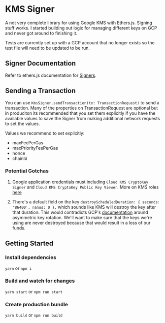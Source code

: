 # KMS Signer

A not very complete library for using Google KMS with Ethers.js. Signing stuff works. I started building out logic for managing different keys on GCP and never got around to finishing it.

Tests are currently set up with a GCP account that no longer exists so the test file will need to be updated to be run.

## Signer Documentation

Refer to ethers.js documentation for [Signers](https://docs.ethers.io/v5/api/signer/).

## Sending a Transaction

You can use `KmsSigner.sendTransaction(tx: TransactionRequest)` to send a transaction. Many of the properties on TransactionRequest are optional but in produciton its recommended that you set them explicitly if you have the available values to save the Signer from making additional network requests to set the values.

Values we recommend to set explicitly:
- maxFeePerGas
- maxPriorityFeePerGas
- nonce
- chainId

### Potential Gotchas

1. Google application credentials must including `Cloud KMS CryptoKey Signer` and `Cloud KMS CryptoKey Public Key Viewer`. More on KMS roles [here](https://cloud.google.com/kms/docs/reference/permissions-and-roles)

2. There's a default field on the key `destroyScheduledDuration: { seconds: '86400', nanos: 0 },` which sounds like KMS will destroy the key after that duration. This would contradicts GCP's [documentation](https://cloud.google.com/kms/docs/key-rotation#asymmetric) around asymmetric key rotation. We'll want to make sure that the keys we're using are never destroyed because that would result in a loss of our funds.

## Getting Started

### Install dependencies

`yarn` or `npm i`

### Build and watch for changes

`yarn start` or `npm run start`

### Create production bundle

`yarn build` or `npm run build`
